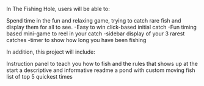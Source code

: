 
In The Fishing Hole, users will be able to:

Spend time in the fun and relaxing game, trying to catch rare fish and display them for all to see.
  -Easy to win click-based initial catch
  -Fun timing based mini-game to reel in your catch
  -sidebar display of your 3 rarest catches
  -timer to show how long you have been fishing

In addition, this project will include:

Instruction panel to teach you how to fish and the rules that shows up at the start
a descriptive and informative readme
a pond with custom moving fish
list of top 5 quickest times


